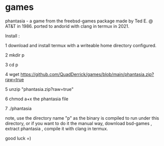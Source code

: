 # games
phantasia  -  a game from the freebsd-games package made by Ted E. @ AT&T in 1986.
ported to andorid with clang in termux in 2021. 

Install :

1 download and install termux with a writeable home directory configured.

2 mkdir p

3 cd p

4 wget https://github.com/QuadDerrick/games/blob/main/phantasia.zip?raw=true

5 unzip "phantasia.zip\?raw\=true"

6 chmod a+x the phantasia file

7 ./phantasia

note, use the directory name "p" as the binary is compiled to run under this directory,
or if you want to do it the manual way, download bsd-games , extract phantasia , compile it with clang in termux.

good luck =)
